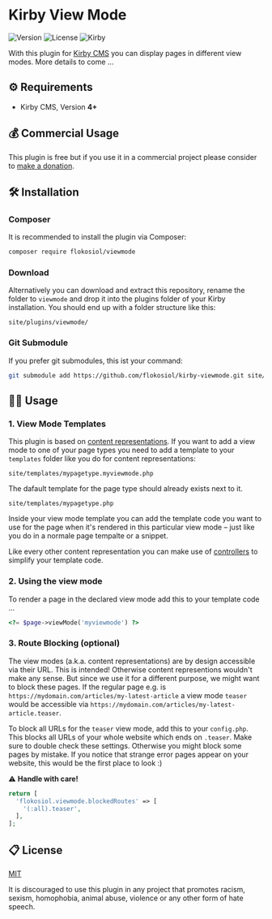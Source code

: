 # Kirby View Mode

![Version](https://img.shields.io/badge/Version-1.0.0-blue.svg) ![License](https://img.shields.io/badge/License-MIT-green.svg) ![Kirby](https://img.shields.io/badge/Kirby-4+-f0c674.svg)

With this plugin for [Kirby CMS](http://getkirby.com) you can display pages in different view modes. More details to come …

## ⚙️ Requirements

+ Kirby CMS, Version **4+**

## 💰 Commercial Usage

This plugin is free but if you use it in a commercial project please consider to [make a donation](https://www.paypal.me/flokosiol).

## 🛠️ Installation

### Composer

It is recommended to install the plugin via Composer:

```bash
composer require flokosiol/viewmode
```

### Download

Alternatively you can download and extract this repository, rename the folder to `viewmode` and drop it into the plugins folder of your Kirby installation. You should end up with a folder structure like this:

```
site/plugins/viewmode/
```

### Git Submodule

If you prefer git submodules, this ist your command:

```bash
git submodule add https://github.com/flokosiol/kirby-viewmode.git site/plugins/viewmode
```

## 🧑‍💻 Usage

### 1. View Mode Templates

This plugin is based on [content representations](https://getkirby.com/docs/guide/templates/content-representations). If you want to add a view mode to one of your page types you need to add a template to your `templates` folder like you do for content representations:

```
site/templates/mypagetype.myviewmode.php
```

The dafault template for the page type should already exists next to it.

```
site/templates/mypagetype.php
```

Inside your view mode template you can add the template code you want to use for the page when it's rendered in this particular view mode – just like you do in a normale page tempalte or a snippet.

Like every other content representation you can make use of [controllers](https://getkirby.com/docs/guide/templates/content-representations#representation-controllers) to simplify your template code.

### 2. Using the view mode

To render a page in the declared view mode add this to your template code …

```php
<?= $page->viewMode('myviewmode') ?>
```

### 3. Route Blocking (optional)

The view modes (a.k.a. content representations) are by design accessible via their URL. This is intended! Otherwise content representions wouldn't make any sense. But since we use it for a different purpose, we might want to block these pages. If the regular page e.g. is `https://mydomain.com/articles/my-latest-article` a view mode `teaser` would be accessible via `https://mydomain.com/articles/my-latest-article.teaser`.

To block all URLs for the `teaser` view mode, add this to your `config.php`. This blocks all URLs of your whole website which ends on `.teaser`. Make sure to double check these settings. Otherwise you might block some pages by mistake. If you notice that strange error pages appear on your website, this would be the first place to look :)

⚠️ **Handle with care!**
```php
return [
  'flokosiol.viewmode.blockedRoutes' => [
    '(:all).teaser',
  ],
];
```

## 📋 License

[MIT](https://github.com/flokosiol/kirby-viewmode/blob/master/LICENSE)

It is discouraged to use this plugin in any project that promotes racism, sexism, homophobia, animal abuse, violence or any other form of hate speech.
